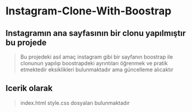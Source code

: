 # Instagram-Clone-With-Boostrap
## Instagramın ana sayfasının bir clonu yapılmıştır bu projede
>
>Bu projedeki asıl amaç instagram gibi bir sayfanın boostrap ile clonunun yapılıp
>boostrapdeki ayrıntıları öğrenmek ve pratik etmektedir eksiklikleri bulunmaktadır ama güncelleme alıcaktır
## Icerik olarak 
>index.html
>style.css
>dosyaları bulunmaktadır
